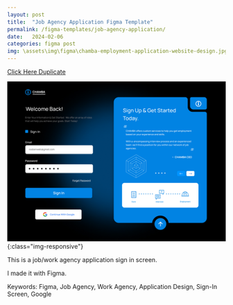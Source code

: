 ```yaml
---
layout: post
title:  "Job Agency Application Figma Template"
permalink: /figma-templates/job-agency-application/
date:   2024-02-06
categories: figma post
img: \assets\img\figma\chamba-employment-application-website-design.jpg
---
```



<a class="button" href="https://www.figma.com/community/file/1336739061648100389/job-agency-application-website-design-chamba" target="_blank">Click Here Duplicate</a>

![image-title-here](\assets\img\figma\chamba-employment-application-website-design.jpg){:class="img-responsive"}

This is a job/work agency application sign in screen. 

I made it with Figma.

Keywords: Figma, Job Agency, Work Agency, Application Design, Sign-In Screen, Google